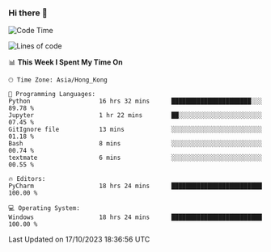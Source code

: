 ### Hi there 👋

<!--
**RoiexLee/RoiexLee** is a ✨ _special_ ✨ repository because its `README.md` (this file) appears on your GitHub profile.

Here are some ideas to get you started:

- 🔭 I’m currently working on ...
- 🌱 I’m currently learning ...
- 👯 I’m looking to collaborate on ...
- 🤔 I’m looking for help with ...
- 💬 Ask me about ...
- 📫 How to reach me: ...
- 😄 Pronouns: ...
- ⚡ Fun fact: ...
-->

<!--START_SECTION:waka-->
![Code Time](http://img.shields.io/badge/Code%20Time-364%20hrs%2037%20mins-blue)

![Lines of code](https://img.shields.io/badge/From%20Hello%20World%20I%27ve%20Written-35.5%20thousand%20lines%20of%20code-blue)

📊 **This Week I Spent My Time On** 

```text
🕑︎ Time Zone: Asia/Hong_Kong

💬 Programming Languages: 
Python                   16 hrs 32 mins      ██████████████████████░░░   89.78 % 
Jupyter                  1 hr 22 mins        ██░░░░░░░░░░░░░░░░░░░░░░░   07.45 % 
GitIgnore file           13 mins             ░░░░░░░░░░░░░░░░░░░░░░░░░   01.18 % 
Bash                     8 mins              ░░░░░░░░░░░░░░░░░░░░░░░░░   00.74 % 
textmate                 6 mins              ░░░░░░░░░░░░░░░░░░░░░░░░░   00.55 % 

🔥 Editors: 
PyCharm                  18 hrs 24 mins      █████████████████████████   100.00 % 

💻 Operating System: 
Windows                  18 hrs 24 mins      █████████████████████████   100.00 % 
```


 Last Updated on 17/10/2023 18:36:56 UTC
<!--END_SECTION:waka-->
